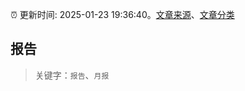 :alarm_clock: 更新时间: 2025-01-23 19:36:40。[文章来源](/README.md)、[文章分类](/TAGS.md)

## 报告


> 关键字：`报告`、`月报`



